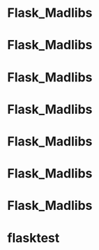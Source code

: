 # Flask_Madlibs
# Flask_Madlibs
# Flask_Madlibs
# Flask_Madlibs
# Flask_Madlibs
# Flask_Madlibs
# Flask_Madlibs
# flasktest
